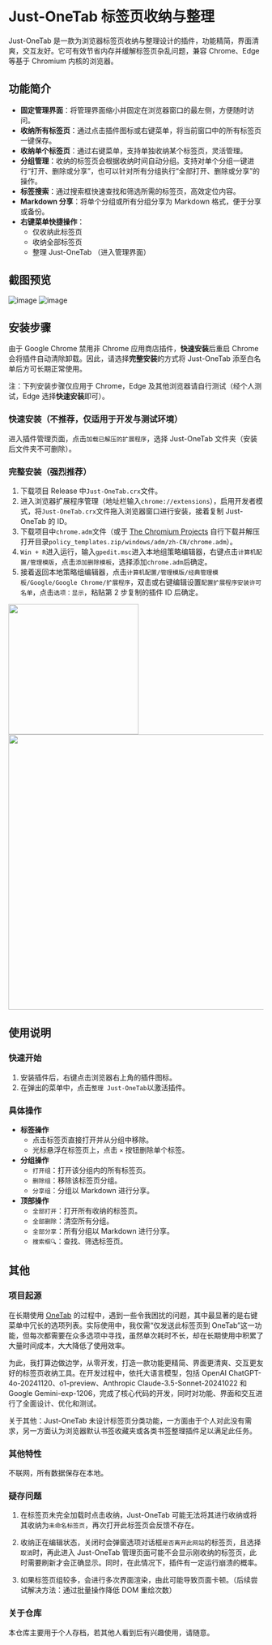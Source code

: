 # Just-OneTab 标签页收纳与整理
Just-OneTab 是一款为浏览器标签页收纳与整理设计的插件，功能精简，界面清爽，交互友好。它可有效节省内存并缓解标签页杂乱问题，兼容 Chrome、Edge 等基于 Chromium 内核的浏览器。
## 功能简介
- **固定管理界面**：将管理界面缩小并固定在浏览器窗口的最左侧，方便随时访问。
- **收纳所有标签页**：通过点击插件图标或右键菜单，将当前窗口中的所有标签页一键保存。
- **收纳单个标签页**：通过右键菜单，支持单独收纳某个标签页，灵活管理。
- **分组管理**：收纳的标签页会根据收纳时间自动分组。支持对单个分组一键进行“打开、删除或分享”，也可以针对所有分组执行“全部打开、删除或分享”的操作。
- **标签搜索**：通过搜索框快速查找和筛选所需的标签页，高效定位内容。
- **Markdown 分享**：将单个分组或所有分组分享为 Markdown 格式，便于分享或备份。
- **右键菜单快捷操作**：
    - 仅收纳此标签页
    - 收纳全部标签页
    - 整理 Just-OneTab （进入管理界面）
## 截图预览
![image](https://github.com/user-attachments/assets/e313e69c-d6ac-415e-b12e-2c8216d2aef6)
![image](https://github.com/user-attachments/assets/d1b7d920-b384-428d-a49d-61d86faacc30)
## 安装步骤
由于 Google Chrome 禁用非 Chrome 应用商店插件，**快速安装**后重启 Chrome 会将插件自动清除卸载。因此，请选择**完整安装**的方式将 Just-OneTab 添至白名单后方可长期正常使用。

注：下列安装步骤仅应用于 Chrome，Edge 及其他浏览器请自行测试（经个人测试，Edge 选择**快速安装**即可）。
### 快速安装（不推荐，仅适用于开发与测试环境）
进入插件管理页面，点击`加载已解压的扩展程序`，选择 Just-OneTab 文件夹（安装后文件夹不可删除）。
### 完整安装（强烈推荐）
1. 下载项目 Release 中`Just-OneTab.crx`文件。
2. 进入浏览器扩展程序管理（地址栏输入`chrome://extensions`），启用开发者模式，将`Just-OneTab.crx`文件拖入浏览器窗口进行安装，接着复制 Just-OneTab 的 ID。
3. 下载项目中`chrome.adm`文件（或于 [The Chromium Projects](https://www.chromium.org/administrators/policy-templates) 自行下载并解压打开目录`policy_templates.zip/windows/adm/zh-CN/chrome.adm`）。
4. `Win + R`进入运行，输入`gpedit.msc`进入本地组策略编辑器，右键点击`计算机配置/管理模版`，点击`添加删除模板`，选择添加`chrome.adm`后确定。
5. 接着返回本地策略组编辑器，点击`计算机配置/管理模版/经典管理模板/Google/Google Chrome/扩展程序`，双击或右键编辑设置`配置扩展程序安装许可名单`，点击`选项：显示`，粘贴第 2 步复制的插件 ID 后确定。

<img src="https://github.com/user-attachments/assets/96e40d8d-8539-42ce-b79e-3dafb3b06d22" width="257px">
<img src="https://github.com/user-attachments/assets/7512efae-4bf4-491e-b23d-eed69ee34131" width="543px">

## 使用说明
### 快速开始
1. 安装插件后，右键点击浏览器右上角的插件图标。
2. 在弹出的菜单中，点击`整理 Just-OneTab`以激活插件。
### 具体操作
- **标签操作**
    - 点击标签页直接打开并从分组中移除。
    - 光标悬浮在标签页上，点击 `×` 按钮删除单个标签。
- **分组操作**
    - `打开组`：打开该分组内的所有标签页。
    - `删除组`：移除该标签页分组。
    - `分享组`：分组以 Markdown 进行分享。
- **顶部操作**
    - `全部打开`：打开所有收纳的标签页。
    - `全部删除`：清空所有分组。
    - `全部分享`：所有分组以 Markdown 进行分享。
    - `搜索框🔍`：查找、筛选标签页。
## 其他
### 项目起源
在长期使用 [OneTab](https://www.one-tab.com) 的过程中，遇到一些令我困扰的问题，其中最显著的是右键菜单中冗长的选项列表。实际使用中，我仅需“仅发送此标签页到 OneTab”这一功能，但每次都需要在众多选项中寻找，虽然单次耗时不长，却在长期使用中积累了大量时间成本，大大降低了使用效率。

为此，我打算边做边学，从零开发，打造一款功能更精简、界面更清爽、交互更友好的标签页收纳工具。在开发过程中，依托大语言模型，包括 OpenAI ChatGPT-4o-20241120、o1-preview、Anthropic Claude-3.5-Sonnet-20241022 和 Google Gemini-exp-1206，完成了核心代码的开发，同时对功能、界面和交互进行了全面设计、优化和测试。

关于其他：Just-OneTab 未设计标签页分类功能，一方面由于个人对此没有需求，另一方面认为浏览器默认书签收藏夹或各类书签整理插件足以满足此任务。
### 其他特性
不联网，所有数据保存在本地。
### 疑存问题
1. 在标签页未完全加载时点击收纳，Just-OneTab 可能无法将其进行收纳或将其收纳为`未命名标签页`，再次打开此标签页会反馈不存在。

2. 收纳正在编辑状态，关闭时会弹窗选项对话框`是否离开此网站`的标签页，且选择`取消`时，再此进入 Just-OneTab 管理页面可能不会显示刚收纳的标签页，此时需要刷新才会正确显示。同时，在此情况下，插件有一定运行崩溃的概率。

3. 如果标签页组较多，会进行多次界面渲染，由此可能导致页面卡顿。（后续尝试解决方法：通过批量操作降低 DOM 重绘次数）
### 关于仓库
本仓库主要用于个人存档，若其他人看到后有兴趣使用，请随意。

